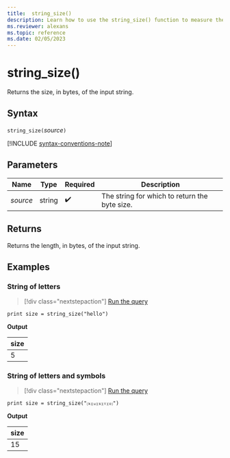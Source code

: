 ```yaml
---
title:  string_size()
description: Learn how to use the string_size() function to measure the size of the input string.
ms.reviewer: alexans
ms.topic: reference
ms.date: 02/05/2023
---
```

# string_size()

Returns the size, in bytes, of the input string.

## Syntax

`string_size(`*source*`)`

[!INCLUDE [syntax-conventions-note](../../includes/syntax-conventions-note.md)]

## Parameters

| Name | Type | Required | Description |
|--|--|--|--|
| *source* | string |  :heavy_check_mark: | The string for which to return the byte size.|

## Returns

Returns the length, in bytes, of the input string.

## Examples

### String of letters

> [!div class="nextstepaction"]
> <a href="https://dataexplorer.azure.com/clusters/help/databases/Samples?query=H4sIAAAAAAAAAysoyswrUSjOrEpVsFUoLgHy0uNBPA2ljNScnHwlTQB9vNZzIQAAAA==" target="_blank">Run the query</a>

```kusto
print size = string_size("hello")
```

**Output**

|size|
|---|
|5|

### String of letters and symbols

> [!div class="nextstepaction"]
> <a href="https://dataexplorer.azure.com/clusters/help/databases/Samples?query=H4sIAAAAAAAAAysoyswrUSjOrEpVsFUoLgHy0uNBPA2lR5OWPZq04dGkdY8mrX80aZWSJgDJzHqdKwAAAA==" target="_blank">Run the query</a>

```kusto
print size = string_size("⒦⒰⒮⒯⒪")
```

**Output**

|size|
|---|
|15|
